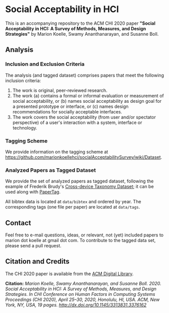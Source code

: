 # Social Acceptability in HCI

This is an accompanying repository to the ACM CHI 2020 paper **"Social Acceptability in HCI: A Survey of Methods, Measures, and Design Strategies"** by Marion Koelle, Swamy Ananthanarayan, and Susanne Boll. 

## Analysis

### Inclusion and Exclusion Criteria

The analysis (and tagged dataset) comprises papers that meet the following inclusion criteria: 
1. The work is original, peer-reviewed research. 
2. The work (a) contains a formal or informal evaluation or measurement of social acceptability, or (b) names social acceptability as design goal for a presented prototype or interface, or (c) names design recommendations for socially acceptable interfaces. 
3. The work covers the social acceptability (from user and/or spectator perspective) of a user's interaction with a system, interface or technology.

### Tagging Scheme

We provide information on the tagging scheme at https://github.com/marionkoellehci/socialAcceptabilitySurvey/wiki/Dataset.

### Analyzed Papers as Tagged Dataset

We provide the set of analyzed papers as tagged dataset, following the example of Frederik Brudy's [Cross-device Taxonomy Dataset](https://github.com/frederikbrudy/cross-device-taxonomy/); it can be used along with [PaperTag](https://github.com/christianholz/papertag/).

All bibtex data is located at `data/bibtex` and ordered by year. The corresponding tags (one file per paper) are located at
`data/tags`.

## Contact

Feel free to e-mail questions, ideas, or relevant, not (yet) included papers to marion dot koelle at gmail dot com. To contribute to the tagged data set, please send a pull request.

## Citation and Credits

The CHI 2020 paper is available from the [ACM Digital Library](http://dx.doi.org/10.1145/3313831.3376162).

**Citation:** *Marion Koelle, Swamy Ananthanarayan, and Susanne Boll. 2020. Social Acceptability in HCI: A Survey of Methods, Measures, and Design Strategies. In CHI Conference on Human Factors in Computing Systems Proceedings (CHI 2020), April 25–30, 2020, Honolulu, HI, USA. ACM, New York, NY, USA, 19 pages. http://dx.doi.org/10.1145/3313831.3376162*
